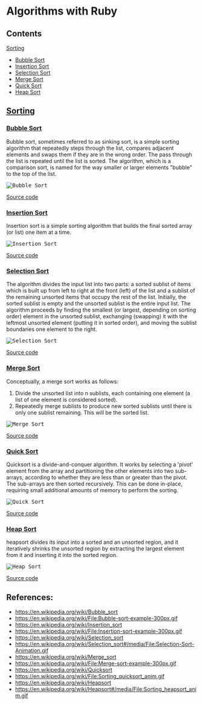 # Algorithms with Ruby

## Contents
[Sorting](#sorting)
* [Bubble Sort](#bubble_sort)
* [Insertion Sort](#insertion_sort)
* [Selection Sort](#selection_sort)
* [Merge Sort](#merge_sort)
* [Quick Sort](#quick_sort)
* [Heap Sort](#heap_sort)

## [Sorting](#sorting)

### [Bubble Sort](#bubble_sort)
Bubble sort, sometimes referred to as sinking sort, is a simple sorting algorithm that repeatedly steps through the list, compares adjacent elements and swaps them if they are in the wrong order. The pass through the list is repeated until the list is sorted. The algorithm, which is a comparison sort, is named for the way smaller or larger elements "bubble" to the top of the list.

<kbd>
  <img
    src="https://upload.wikimedia.org/wikipedia/commons/c/c8/Bubble-sort-example-300px.gif"
    alt="Bubble Sort"
  />
</kbd>

[Source code](https://github.com/taufek/ruby-exercises/blob/master/lib/sorting/bubble_sort.rb)


### [Insertion Sort](#insertion_sort)
Insertion sort is a simple sorting algorithm that builds the final sorted array (or list) one item at a time.

<kbd>
  <img
    src="https://upload.wikimedia.org/wikipedia/commons/0/0f/Insertion-sort-example-300px.gif"
    alt="Insertion Sort"
  />
</kbd>

[Source code](https://github.com/taufek/ruby-exercises/blob/master/lib/sorting/insertion_sort.rb)


### [Selection Sort](#selecton_sort)
The algorithm divides the input list into two parts: a sorted sublist of items which is built up from left to right at the front (left) of the list and a sublist of the remaining unsorted items that occupy the rest of the list. Initially, the sorted sublist is empty and the unsorted sublist is the entire input list. The algorithm proceeds by finding the smallest (or largest, depending on sorting order) element in the unsorted sublist, exchanging (swapping) it with the leftmost unsorted element (putting it in sorted order), and moving the sublist boundaries one element to the right.

<kbd>
  <img
    src="https://upload.wikimedia.org/wikipedia/commons/9/94/Selection-Sort-Animation.gif"
    alt="Selection Sort"
  />
</kbd>

[Source code](https://github.com/taufek/ruby-exercises/blob/master/lib/sorting/selection_sort.rb)

### [Merge Sort](#merge_sort)
Conceptually, a merge sort works as follows:

1. Divide the unsorted list into n sublists, each containing one element (a list of one element is considered sorted).
2. Repeatedly merge sublists to produce new sorted sublists until there is only one sublist remaining. This will be the sorted list.


<kbd>
  <img
    src="https://upload.wikimedia.org/wikipedia/commons/c/cc/Merge-sort-example-300px.gif"
    alt="Merge Sort"
  />
</kbd>

[Source code](https://github.com/taufek/ruby-exercises/blob/master/lib/sorting/merge_sort.rb)

### [Quick Sort](#quick_sort)
Quicksort is a divide-and-conquer algorithm. It works by selecting a 'pivot' element from the array and partitioning the other elements into two sub-arrays, according to whether they are less than or greater than the pivot. The sub-arrays are then sorted recursively. This can be done in-place, requiring small additional amounts of memory to perform the sorting.

<kbd>
  <img
    src="https://upload.wikimedia.org/wikipedia/commons/6/6a/Sorting_quicksort_anim.gif"
    alt="Quick Sort"
  />
</kbd>

[Source code](https://github.com/taufek/ruby-exercises/blob/master/lib/sorting/quick_sort.rb)

### [Heap Sort](#heap_sort)
heapsort divides its input into a sorted and an unsorted region, and it iteratively shrinks the unsorted region by extracting the largest element from it and inserting it into the sorted region.

<kbd>
  <img
    src="https://upload.wikimedia.org/wikipedia/commons/1/1b/Sorting_heapsort_anim.gif"
    alt="Heap Sort"
  />
</kbd>

[Source code](https://github.com/taufek/ruby-exercises/blob/master/lib/sorting/quick_sort.rb)

## References:
* https://en.wikipedia.org/wiki/Bubble_sort
* https://en.wikipedia.org/wiki/File:Bubble-sort-example-300px.gif
* https://en.wikipedia.org/wiki/Insertion_sort
* https://en.wikipedia.org/wiki/File:Insertion-sort-example-300px.gif
* https://en.wikipedia.org/wiki/Selection_sort
* https://en.wikipedia.org/wiki/Selection_sort#/media/File:Selection-Sort-Animation.gif
* https://en.wikipedia.org/wiki/Merge_sort
* https://en.wikipedia.org/wiki/File:Merge-sort-example-300px.gif
* https://en.wikipedia.org/wiki/Quicksort
* https://en.wikipedia.org/wiki/File:Sorting_quicksort_anim.gif
* https://en.wikipedia.org/wiki/Heapsort
* https://en.wikipedia.org/wiki/Heapsort#/media/File:Sorting_heapsort_anim.gif
